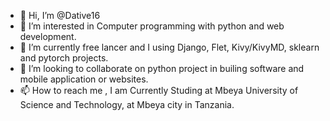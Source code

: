 - 👋 Hi, I’m @Dative16
- 👀 I’m interested in Computer programming with python and web development.
- 🌱 I’m currently free lancer and I using Django, Flet, Kivy/KivyMD, sklearn and pytorch projects.
- 💞️ I’m looking to collaborate on python project in builing software and mobile application or websites.
- 📫 How to reach me , I am Currently Studing at Mbeya University of Science and Technology, at Mbeya city in Tanzania.

<!---
Dative16/Dative16 is a ✨ special ✨ repository because its `README.md` (this file) appears on your GitHub profile.
You can click the Preview link to take a look at your changes.
--->
